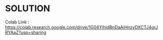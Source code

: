 # SOLUTION
Colab Link :
https://colab.research.google.com/drive/1G04YlhidBnDaAjHnzvDXCTJ4grJRYAaZ?usp=sharing
